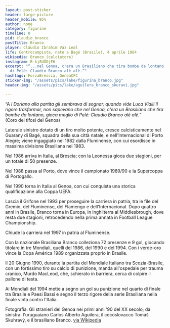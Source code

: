 ```yaml
---
layout: post-sticker
header: large-picture
header_mobile: 95%
author: none
category: figurine
timeline: 0
pid: claudio_branco
postTitle: Branco
player: Cláudio Ibrahim Vaz Leal
life: Centrocampista, nato a Bagé (Brasile), 4 aprile 1964
wikipedia: Branco_(calciatore)
instagram: B-kj8UODjF6
excerpt: "“...nel Genoa, c'era un Brasiliano che tira bombe da lontano, gioca meglio
  di Pelé: Claudio Branco alè alè.”"
hashtags: ForzaBrescia, GenoaCFC
sticker-img: "/assets/pics/lake/figurina_branco.jpg"
header-img: "/assets/pics/lake/aguilera_branco_skuravi.jpg"

---
```

“A _l Doriano alla partita gli sembrava di sognar, quando vide Luca Vialli il rigore trasformar, non sapevano che nel Genoa, c'era un Brasiliano che tira bombe da lontano, gioca meglio di Pelé: Claudio Branco alè alè._”  
(Coro dei tifosi del Genoa)

Laterale sinistro dotato di un tiro molto potente, cresce calcisticamente nel Guarany di Bagé, squadra della sua città natale, e nell'Internacional di Porto Alegre; viene ingaggiato nel 1982 dalla Fluminense, con cui esordisce in massima divisione Brasiliana nel 1983.

Nel 1986 arriva in Italia, al Brescia; con la Leonessa gioca due stagioni, per un totale di 50 presenze.

Nel 1988 passa al Porto, dove vince il campionato 1989/90 e la Supercoppa di Portogallo.

Nel 1990 torna in Italia al Genoa, con cui conquista una storica qualificazione alla Coppa UEFA.

Lascia il Grifone nel 1993 per proseguire la carriera in patria, tra le file del Gremio, del Fluminense, del Flamengo e dell'Internacional. Dopo quattro anni in Brasile, Branco torna in Europa, in Inghilterra al Middlesbrough, dove resta due stagioni, retrocedendo nella prima annata in Football League Championship.

Chiude la carriera nel 1997 in patria al Fluminense.

Con la nazionale Brasiliana Branco colleziona 72 presenze e 9 gol, giocando titolare in tre Mondiali, quelli del 1986, del 1990 e del 1994. Con i verde-oro vince la Copa América 1989 organizzata proprio in Brasile.

Il 20 Giugno 1990, durante la partita del Mondiale Italiano tra Scozia-Brasile, con un fortissimo tiro su calcio di punizione, manda all'ospedale per trauma cranico, Murdo MacLeod, che, schierato in barriera, cerca di colpire il pallone di testa.

Ai Mondiali del 1994 mette a segno un gol su punizione nel quarto di finale tra Brasile e Paesi Bassi e segno il terzo rigore della serie Brasiliana nella finale vinta contro l'Italia.

<div class="post-disclaimer">Fotografia: Gli stranieri del Genoa nei primi anni '90 del XX secolo; da sinistra: l'uruguaiano Carlos Alberto Aguilera, il cecoslovacco Tomáš Skuhravý, e il brasiliano Branco. <a href="//it.wikipedia.org/wiki/File:Genoa_anni_%2790_-_Aguilera,_Skuhravý_e_Branco.jpg" target="_blank">via Wikipedia</a>
</div>